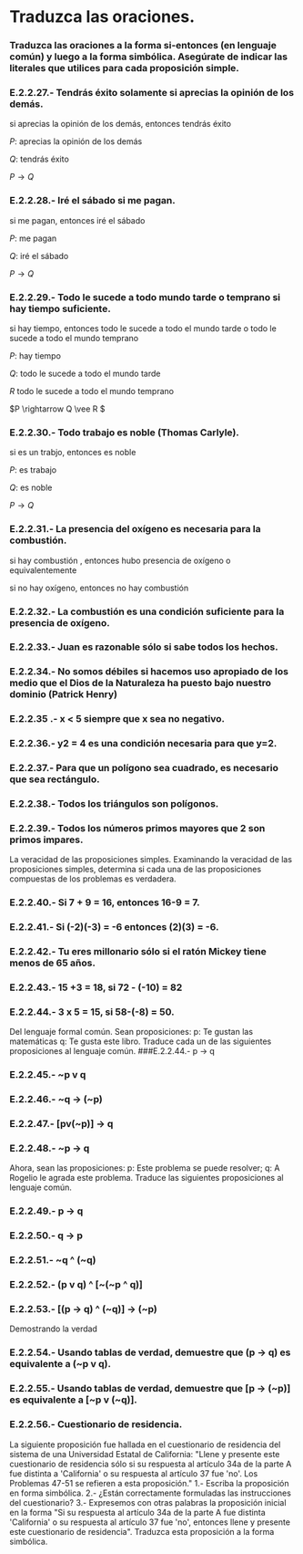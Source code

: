 # Traduzca las oraciones.
### Traduzca las oraciones a la forma si-entonces (en lenguaje común) y luego a la forma simbólica. Asegúrate de indicar las literales que utilices para cada proposición simple.

### E.2.2.27.- Tendrás éxito solamente si aprecias la opinión de los demás.
si aprecias la opinión de los demás, entonces tendrás éxito

$P$: aprecias la opinión de los demás

$Q$: tendrás éxito

$P \rightarrow Q$


### E.2.2.28.- Iré el sábado si me pagan.
si me pagan, entonces iré el sábado

$P$: me pagan

$Q$: iré el sábado

$P \rightarrow Q$



### E.2.2.29.- Todo le sucede a todo mundo tarde o temprano si hay tiempo suficiente.
si hay tiempo, entonces todo le sucede a todo el mundo tarde o todo le sucede a todo el mundo temprano

$P$: hay tiempo

$Q$: todo le sucede a todo el mundo tarde

$R$ todo le sucede a todo el mundo temprano

$P \rightarrow Q \vee R $

### E.2.2.30.- Todo trabajo es noble (Thomas Carlyle).

si es un trabjo, entonces es noble

$P$: es trabajo

$Q$: es noble

$P \rightarrow Q$


### E.2.2.31.- La presencia del oxígeno es necesaria para la combustión.

si hay combustión , entonces hubo presencia de oxígeno o equivalentemente

si no hay oxígeno, entonces no hay combustión


### E.2.2.32.- La combustión es una condición suficiente para la presencia de oxígeno.
### E.2.2.33.- Juan es razonable sólo si sabe todos los hechos.
### E.2.2.34.- No somos débiles si hacemos uso apropiado de los medio que el Dios de la Naturaleza ha puesto bajo nuestro dominio (Patrick Henry)
### E.2.2.35 .- x < 5 siempre que x sea no negativo.
### E.2.2.36.- y2 = 4 es una condición necesaria para que y=2.
### E.2.2.37.- Para que un polígono sea cuadrado, es necesario que sea rectángulo.
### E.2.2.38.- Todos los triángulos son polígonos.
### E.2.2.39.- Todos los números primos mayores que 2 son primos impares.


La veracidad de las proposiciones simples.
Examinando la veracidad de las proposiciones simples, determina si cada una de las proposiciones compuestas de los problemas es verdadera.

### E.2.2.40.- Si 7 + 9 = 16, entonces 16-9  = 7.
### E.2.2.41.- Si (-2)(-3) = -6 entonces (2)(3) = -6.
### E.2.2.42.- Tu eres millonario sólo si el ratón Mickey tiene menos de 65 años.
### E.2.2.43.- 15 +3 = 18, si 72 - (-10) = 82
### E.2.2.44.- 3 x 5 = 15, si 58-(-8) = 50.

Del lenguaje formal común.
Sean proposiciones:
p: Te gustan las matemáticas
q: Te gusta este libro.
Traduce cada un de las siguientes proposiciones al lenguaje común.
###E.2.2.44.- p -> q
### E.2.2.45.- ~p v q
### E.2.2.46.- ~q -> (~p)
### E.2.2.47.- [pv(~p)] -> q
### E.2.2.48.- ~p -> q


Ahora, sean las proposiciones:
p: Este problema se puede resolver;
q: A Rogelio le agrada este problema.
Traduce las siguientes proposiciones al lenguaje común.
### E.2.2.49.- p -> q
### E.2.2.50.- q -> p
### E.2.2.51.- ~q ^ (~q)
### E.2.2.52.- (p v q) ^ [~(~p ^ q)]
### E.2.2.53.- [(p -> q) ^ (~q)] -> (~p)


Demostrando la verdad
### E.2.2.54.- Usando tablas de verdad, demuestre que (p -> q) es equivalente a (~p v q).
### E.2.2.55.- Usando tablas de verdad, demuestre que [p -> (~p)] es equivalente a [~p v (~q)].


### E.2.2.56.- Cuestionario de residencia.
La siguiente proposición fue hallada en el cuestionario de residencia del sistema de una Universidad Estatal de California: "Llene y presente este cuestionario de residencia sólo si su respuesta al artículo 34a de la parte A fue distinta a 'California' o su respuesta al artículo 37 fue 'no'. Los Problemas 47-51 se refieren a esta proposición."
1.- Escriba la proposición en forma simbólica.
2.- ¿Están correctamente formuladas las instrucciones del cuestionario?
3.- Expresemos con otras palabras la proposición inicial en la forma "Si su respuesta al artículo 34a de la parte A fue distinta 'California' o su respuesta al artículo 37 fue 'no', entonces llene y presente este cuestionario de residencia". Traduzca esta proposición a la forma simbólica.
